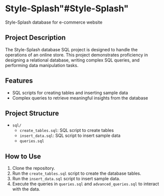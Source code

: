 # Style-Splash"#Style-Splash"
Style-Splash database for e-commerce website 

## Project Description
The Style-Splash database SQL project is  designed to handle the operations of an online store. This project demonstrates proficiency in designing a relational database, writing complex SQL queries, and performing data manipulation tasks.

## Features
- SQL scripts for creating tables and inserting sample data
- Complex queries to retrieve meaningful insights from the database

## Project Structure
- `sql/`
  - `create_tables.sql`: SQL script to create tables
  - `insert_data.sql`: SQL script to insert sample data
  - `queries.sql`
 
## How to Use
1. Clone the repository.
2. Run the `create_tables.sql` script to create the database tables.
3. Run the `insert_data.sql` script to insert sample data.
4. Execute the queries in `queries.sql` and `advanced_queries.sql` to interact with the data.
